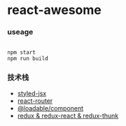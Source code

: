 # react-awesome

### useage
```

npm start
npm run build
```

### 技术栈
* [styled-jsx](https://www.npmjs.com/package/styled-jsx)
* [react-router](https://reacttraining.com/react-router/web/guides/quick-start) 
* [@loadable/component](https://reacttraining.com/react-router/web/guides/code-splitting)
* [redux & redux-react & redux-thunk](http://cn.redux.js.org/docs/react-redux/api.html)

